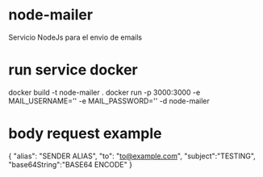 # node-mailer
Servicio NodeJs para el envio de emails

# run service docker
docker build -t node-mailer .
docker run -p 3000:3000 -e MAIL_USERNAME='' -e MAIL_PASSWORD='' -d node-mailer

# body request example
{ 
  "alias": "SENDER ALIAS", 
  "to": "to@example.com",
  "subject":"TESTING",
  "base64String":"BASE64 ENCODE" 
}
